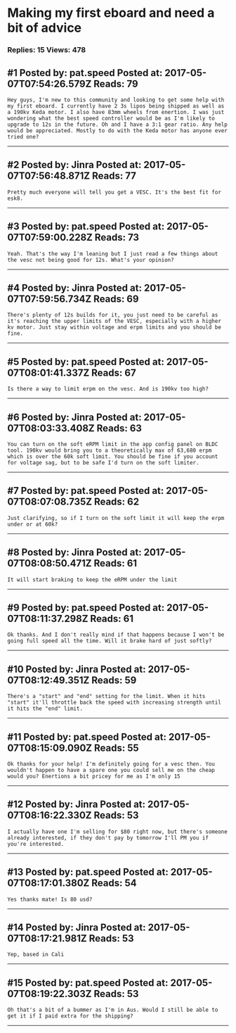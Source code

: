 # Making my first eboard and need a bit of advice

### Replies: 15 Views: 478

## \#1 Posted by: pat.speed Posted at: 2017-05-07T07:54:26.579Z Reads: 79

```
Hey guys, I'm new to this community and looking to get some help with my first eboard. I currently have 2 3s lipos being shipped as well as a 190kv Keda motor. I also have 83mm wheels from enertion. I was just wondering what the best speed controller would be as I'm likely to upgrade to 12s in the future. Oh and I have a 3:1 gear ratio. Any help would be appreciated. Mostly to do with the Keda motor has anyone ever tried one?
```

---
## \#2 Posted by: Jinra Posted at: 2017-05-07T07:56:48.871Z Reads: 77

```
Pretty much everyone will tell you get a VESC. It's the best fit for esk8.
```

---
## \#3 Posted by: pat.speed Posted at: 2017-05-07T07:59:00.228Z Reads: 73

```
Yeah. That's the way I'm leaning but I just read a few things about the vesc not being good for 12s. What's your opinion?
```

---
## \#4 Posted by: Jinra Posted at: 2017-05-07T07:59:56.734Z Reads: 69

```
There's plenty of 12s builds for it, you just need to be careful as it's reaching the upper limits of the VESC, especially with a higher kv motor. Just stay within voltage and erpm limits and you should be fine.
```

---
## \#5 Posted by: pat.speed Posted at: 2017-05-07T08:01:41.337Z Reads: 67

```
Is there a way to limit erpm on the vesc. And is 190kv too high?
```

---
## \#6 Posted by: Jinra Posted at: 2017-05-07T08:03:33.408Z Reads: 63

```
You can turn on the soft eRPM limit in the app config panel on BLDC tool. 190kv would bring you to a theoretically max of 63,680 erpm which is over the 60k soft limit. You should be fine if you account for voltage sag, but to be safe I'd turn on the soft limiter.
```

---
## \#7 Posted by: pat.speed Posted at: 2017-05-07T08:07:08.735Z Reads: 62

```
Just clarifying, so if I turn on the soft limit it will keep the erpm under or at 60k?
```

---
## \#8 Posted by: Jinra Posted at: 2017-05-07T08:08:50.471Z Reads: 61

```
It will start braking to keep the eRPM under the limit
```

---
## \#9 Posted by: pat.speed Posted at: 2017-05-07T08:11:37.298Z Reads: 61

```
Ok thanks. And I don't really mind if that happens because I won't be going full speed all the time. Will it brake hard of just softly?
```

---
## \#10 Posted by: Jinra Posted at: 2017-05-07T08:12:49.351Z Reads: 59

```
There's a "start" and "end" setting for the limit. When it hits "start" it'll throttle back the speed with increasing strength until it hits the "end" limit.
```

---
## \#11 Posted by: pat.speed Posted at: 2017-05-07T08:15:09.090Z Reads: 55

```
Ok thanks for your help! I'm definitely going for a vesc then. You wouldn't happen to have a spare one you could sell me on the cheap would you? Enertions a bit pricey for me as I'm only 15
```

---
## \#12 Posted by: Jinra Posted at: 2017-05-07T08:16:22.330Z Reads: 53

```
I actually have one I'm selling for $80 right now, but there's someone already interested, if they don't pay by tomorrow I'll PM you if you're interested.
```

---
## \#13 Posted by: pat.speed Posted at: 2017-05-07T08:17:01.380Z Reads: 54

```
Yes thanks mate! Is 80 usd?
```

---
## \#14 Posted by: Jinra Posted at: 2017-05-07T08:17:21.981Z Reads: 53

```
Yep, based in Cali
```

---
## \#15 Posted by: pat.speed Posted at: 2017-05-07T08:19:22.303Z Reads: 53

```
Oh that's a bit of a bummer as I'm in Aus. Would I still be able to get it if I paid extra for the shipping?
```

---
